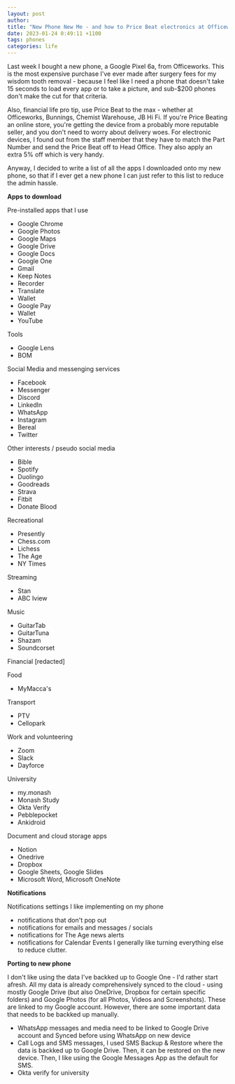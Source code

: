 ```yaml
---
layout: post
author:
title: "New Phone New Me - and how to Price Beat electronics at Officeworks"
date: 2023-01-24 0:49:11 +1100
tags: phones
categories: life
---
```

Last week I bought a new phone, a Google Pixel 6a, from Officeworks. This is the most expensive purchase I've ever made after surgery fees for my wisdom tooth removal - because I feel like I need a phone that doesn't take 15 seconds to load every app or to take a picture, and sub-$200 phones don't make the cut for that criteria.  

Also, financial life pro tip, use Price Beat to the max - whether at Officeworks, Bunnings, Chemist Warehouse, JB Hi Fi. If you're Price Beating an online store, you're getting the device from a probably more reputable seller, and you don't need to worry about delivery woes. For electronic devices, I found out from the staff member that they have to match the Part Number and send the Price Beat off to Head Office. They also apply an extra 5% off which is very handy.  

Anyway, I decided to write a list of all the apps I downloaded onto my new phone, so that if I ever get a new phone I can just refer to this list to reduce the admin hassle.

**Apps to download**

Pre-installed apps that I use
- Google Chrome
- Google Photos
- Google Maps
- Google Drive
- Google Docs
- Google One
- Gmail
- Keep Notes
- Recorder
- Translate
- Wallet
- Google Pay
- Wallet
- YouTube

Tools
- Google Lens
- BOM

Social Media and messenging services
- Facebook
- Messenger
- Discord
- LinkedIn
- WhatsApp
- Instagram
- Bereal
- Twitter

Other interests / pseudo social media
- Bible
- Spotify
- Duolingo
- Goodreads
- Strava
- Fitbit
- Donate Blood 

Recreational
- Presently
- Chess.com
- Lichess
- The Age
- NY Times

Streaming
- Stan
- ABC Iview

Music
- GuitarTab
- GuitarTuna
- Shazam
- Soundcorset

Financial [redacted]

Food
- MyMacca's

Transport
- PTV
- Cellopark

Work and volunteering
- Zoom
- Slack
- Dayforce

University
- my.monash
- Monash Study
- Okta Verify
- Pebblepocket
- Ankidroid

Document and cloud storage apps
- Notion
- Onedrive
- Dropbox
- Google Sheets, Google Slides
- Microsoft Word, Microsoft OneNote

**Notifications** 

Notifications settings I like implementing on my phone
- notifications that don't pop out
- notifications for emails and messages / socials
- notifications for The Age news alerts
- notifications for Calendar Events
I generally like turning everything else to reduce clutter.

**Porting to new phone**

I don't like using the data I've backked up to Google One - I'd rather start afresh. All my data is already comprehensively synced to the cloud - using mostly Google Drive (but also OneDrive, Dropbox for certain specific folders) and Google Photos (for all Photos, Videos and Screenshots). These are linked to my Google account. However, there are some important data that needs to be backked up manually.
- WhatsApp messages and media need to be linked to Google Drive account and Synced before using WhatsApp on new device
- Call Logs and SMS messages, I used SMS Backup & Restore where the data is backked up to Google Drive. Then, it can be restored on the new device. Then, I like using the Google Messages App as the default for SMS.
- Okta verify for university